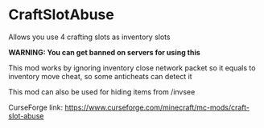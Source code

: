 # CraftSlotAbuse

Allows you use 4 crafting slots as inventory slots

**WARNING: You can get banned on servers for using this**

This mod works by ignoring inventory close network packet so it equals to inventory move cheat, so some anticheats can detect it

This mod can also be used for hiding items from /invsee

CurseForge link: https://www.curseforge.com/minecraft/mc-mods/craft-slot-abuse
